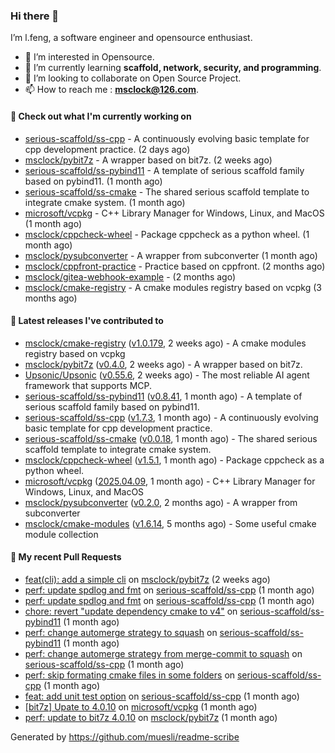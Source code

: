 ### Hi there 👋

I’m l.feng, a software engineer and opensource enthusiast.

- 👀 I’m interested in Opensource.
- 🌱 I’m currently learning **scaffold, network, security, and programming**.
- 💞️ I’m looking to collaborate on Open Source Project.
- 📫 How to reach me : **msclock@126.com**.

#### 👷 Check out what I'm currently working on

- [serious-scaffold/ss-cpp](https://github.com/serious-scaffold/ss-cpp) - A continuously evolving basic template for cpp development practice. (2 days ago)
- [msclock/pybit7z](https://github.com/msclock/pybit7z) - A wrapper based on bit7z. (2 weeks ago)
- [serious-scaffold/ss-pybind11](https://github.com/serious-scaffold/ss-pybind11) - A template of serious scaffold family based on pybind11. (1 month ago)
- [serious-scaffold/ss-cmake](https://github.com/serious-scaffold/ss-cmake) - The shared serious scaffold template to integrate cmake system. (1 month ago)
- [microsoft/vcpkg](https://github.com/microsoft/vcpkg) - C&#43;&#43; Library Manager for Windows, Linux, and MacOS (1 month ago)
- [msclock/cppcheck-wheel](https://github.com/msclock/cppcheck-wheel) - Package cppcheck as a python wheel. (1 month ago)
- [msclock/pysubconverter](https://github.com/msclock/pysubconverter) - A wrapper from subconverter (1 month ago)
- [msclock/cppfront-practice](https://github.com/msclock/cppfront-practice) - Practice based on cppfront. (2 months ago)
- [msclock/gitea-webhook-example](https://github.com/msclock/gitea-webhook-example) -  (2 months ago)
- [msclock/cmake-registry](https://github.com/msclock/cmake-registry) - A cmake modules registry based on vcpkg (3 months ago)

#### 🔭 Latest releases I've contributed to

- [msclock/cmake-registry](https://github.com/msclock/cmake-registry) ([v1.0.179](https://github.com/msclock/cmake-registry/releases/tag/v1.0.179), 2 weeks ago) - A cmake modules registry based on vcpkg
- [msclock/pybit7z](https://github.com/msclock/pybit7z) ([v0.4.0](https://github.com/msclock/pybit7z/releases/tag/v0.4.0), 2 weeks ago) - A wrapper based on bit7z.
- [Upsonic/Upsonic](https://github.com/Upsonic/Upsonic) ([v0.55.6](https://github.com/Upsonic/Upsonic/releases/tag/v0.55.6), 2 weeks ago) - The most reliable AI agent framework that supports MCP.
- [serious-scaffold/ss-pybind11](https://github.com/serious-scaffold/ss-pybind11) ([v0.8.41](https://github.com/serious-scaffold/ss-pybind11/releases/tag/v0.8.41), 1 month ago) - A template of serious scaffold family based on pybind11.
- [serious-scaffold/ss-cpp](https://github.com/serious-scaffold/ss-cpp) ([v1.7.3](https://github.com/serious-scaffold/ss-cpp/releases/tag/v1.7.3), 1 month ago) - A continuously evolving basic template for cpp development practice.
- [serious-scaffold/ss-cmake](https://github.com/serious-scaffold/ss-cmake) ([v0.0.18](https://github.com/serious-scaffold/ss-cmake/releases/tag/v0.0.18), 1 month ago) - The shared serious scaffold template to integrate cmake system.
- [msclock/cppcheck-wheel](https://github.com/msclock/cppcheck-wheel) ([v1.5.1](https://github.com/msclock/cppcheck-wheel/releases/tag/v1.5.1), 1 month ago) - Package cppcheck as a python wheel.
- [microsoft/vcpkg](https://github.com/microsoft/vcpkg) ([2025.04.09](https://github.com/microsoft/vcpkg/releases/tag/2025.04.09), 1 month ago) - C&#43;&#43; Library Manager for Windows, Linux, and MacOS
- [msclock/pysubconverter](https://github.com/msclock/pysubconverter) ([v0.2.0](https://github.com/msclock/pysubconverter/releases/tag/v0.2.0), 2 months ago) - A wrapper from subconverter
- [msclock/cmake-modules](https://github.com/msclock/cmake-modules) ([v1.6.14](https://github.com/msclock/cmake-modules/releases/tag/v1.6.14), 5 months ago) - Some useful cmake module collection

#### 🔨 My recent Pull Requests

- [feat(cli): add a simple cli](https://github.com/msclock/pybit7z/pull/97) on [msclock/pybit7z](https://github.com/msclock/pybit7z) (2 weeks ago)
- [perf: update spdlog and fmt](https://github.com/serious-scaffold/ss-cpp/pull/526) on [serious-scaffold/ss-cpp](https://github.com/serious-scaffold/ss-cpp) (1 month ago)
- [perf: update spdlog and fmt](https://github.com/serious-scaffold/ss-cpp/pull/525) on [serious-scaffold/ss-cpp](https://github.com/serious-scaffold/ss-cpp) (1 month ago)
- [chore: revert &#34;update dependency cmake to v4&#34;](https://github.com/serious-scaffold/ss-pybind11/pull/179) on [serious-scaffold/ss-pybind11](https://github.com/serious-scaffold/ss-pybind11) (1 month ago)
- [perf: change automerge strategy to squash](https://github.com/serious-scaffold/ss-pybind11/pull/176) on [serious-scaffold/ss-pybind11](https://github.com/serious-scaffold/ss-pybind11) (1 month ago)
- [perf: change automerge strategy from merge-commit to squash](https://github.com/serious-scaffold/ss-cpp/pull/523) on [serious-scaffold/ss-cpp](https://github.com/serious-scaffold/ss-cpp) (1 month ago)
- [perf: skip formating cmake files in some folders](https://github.com/serious-scaffold/ss-cpp/pull/509) on [serious-scaffold/ss-cpp](https://github.com/serious-scaffold/ss-cpp) (1 month ago)
- [feat: add unit test option](https://github.com/serious-scaffold/ss-cpp/pull/508) on [serious-scaffold/ss-cpp](https://github.com/serious-scaffold/ss-cpp) (1 month ago)
- [[bit7z] Upate to 4.0.10](https://github.com/microsoft/vcpkg/pull/45245) on [microsoft/vcpkg](https://github.com/microsoft/vcpkg) (1 month ago)
- [perf: update to bit7z 4.0.10](https://github.com/msclock/pybit7z/pull/84) on [msclock/pybit7z](https://github.com/msclock/pybit7z) (1 month ago)

Generated by https://github.com/muesli/readme-scribe
